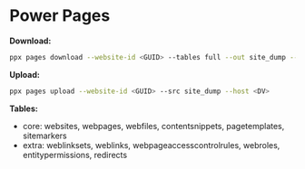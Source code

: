 
# Power Pages

**Download:**
```bash
ppx pages download --website-id <GUID> --tables full --out site_dump --host <DV>
```

**Upload:**
```bash
ppx pages upload --website-id <GUID> --src site_dump --host <DV>
```

**Tables:**
- core: websites, webpages, webfiles, contentsnippets, pagetemplates, sitemarkers
- extra: weblinksets, weblinks, webpageaccesscontrolrules, webroles, entitypermissions, redirects
